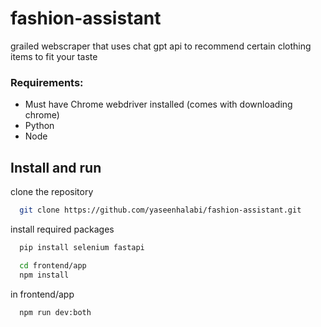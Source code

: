 # fashion-assistant
grailed webscraper that uses chat gpt api to recommend certain clothing items to fit your taste

<h3>Requirements:</h3>
<ul>
  <li>Must have Chrome webdriver installed (comes with downloading chrome)</li>
  <li>Python</li>
  <li>Node</li>
  
  
</ul>
<h2><strong>Install and run</strong></h2>
<p>clone the repository</p>

```sh
  git clone https://github.com/yaseenhalabi/fashion-assistant.git
```
<p>install required packages</p>

```sh
  pip install selenium fastapi
```

```sh
  cd frontend/app
  npm install
```

<p>in frontend/app</p>

```sh
  npm run dev:both
```

<img src=""></img>
